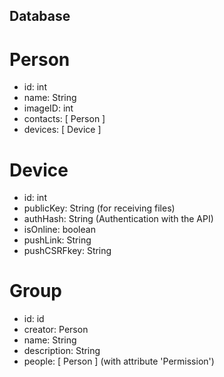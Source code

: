 ## Database

# Person
- id: int
- name: String
- imageID: int
- contacts: [ Person ]
- devices: [ Device ]

# Device
- id: int
- publicKey: String (for receiving files)
- authHash: String (Authentication with the API)
- isOnline: boolean
- pushLink: String
- pushCSRFkey: String

# Group
- id: id
- creator: Person
- name: String
- description: String
- people: [ Person ] (with attribute 'Permission')

